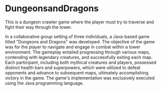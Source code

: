 # DungeonsandDragons
This is a dungeon crawler game where the player must try to traverse and fight their way through the tower.


In a collaborative group setting of three individuals, a Java-based game titled "Dungeons and Dragons" was developed. The objective of the game was for the player to navigate and engage in combat within a tower environment. The gameplay entailed progressing through various maps, contending with legendary creatures, and successfully exiting each map. Each participant, including both mythical creatures and players, possessed distinct health bars and superpowers, which were utilized to defeat opponents and advance to subsequent maps, ultimately accomplishing victory in the game. The game's implementation was exclusively executed using the Java programming language.
